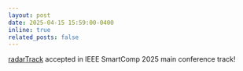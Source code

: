 ```yaml
---
layout: post
date: 2025-04-15 15:59:00-0400
inline: true
related_posts: false
---
```


[radarTrack](https://arxiv.org/abs/2504.14495) accepted in IEEE SmartComp 2025 main conference track! 
